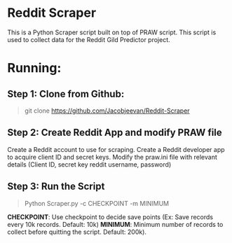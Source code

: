 # Reddit Scraper

This is a Python Scraper script built on top of PRAW script. This script is used to collect data for the Reddit Gild Predictor project.

# Running:

## Step 1: Clone from Github:

> git clone https://github.com/Jacobjeevan/Reddit-Scraper

## Step 2: Create Reddit App and modify PRAW file

Create a Reddit account to use for scraping.
Create a Reddit developer app to acquire client ID and secret keys.
Modify the praw.ini file with relevant details (Client ID, secret key reddit username, password)

## Step 3: Run the Script

> Python Scraper.py -c CHECKPOINT -m MINIMUM

**CHECKPOINT**: Use checkpoint to decide save points (Ex: Save records every 10k records. Default: 10k)
**MINIMUM**: Minimum number of records to collect before quitting the script. Default: 200k).




